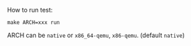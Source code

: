 How to run test:

```
make ARCH=xxx run
```

ARCH can be `native` or `x86_64-qemu`, `x86-qemu`. (default `native`)
